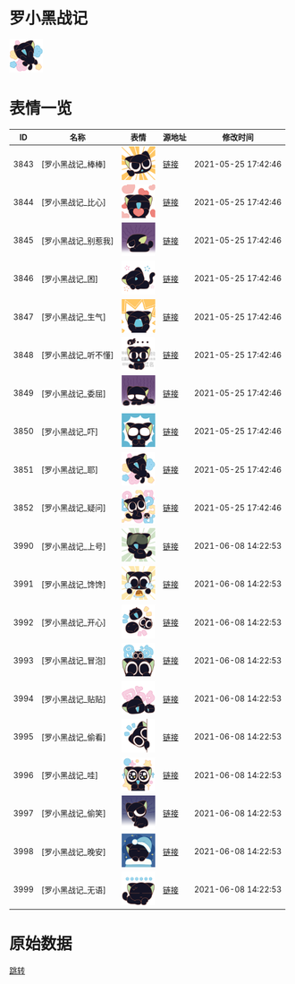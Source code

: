 # 罗小黑战记

<img src="./cover.png" height="60" alt="cover" />

# 表情一览

|ID|名称|表情|源地址|修改时间|
|----|----|----|----|----|
|3843|[罗小黑战记_棒棒]|<img src="./pic/003843_%5B罗小黑战记_棒棒%5D.png" height="60" alt="棒棒"/>|[链接](http://i0.hdslb.com/bfs/emote/4d1e479c1b04ef24ad1b5e2444606f7f6f2137d0.png)|2021-05-25 17:42:46|
|3844|[罗小黑战记_比心]|<img src="./pic/003844_%5B罗小黑战记_比心%5D.png" height="60" alt="比心"/>|[链接](http://i0.hdslb.com/bfs/emote/7eae7797b668bf2239f0112b79921a9ace3df905.png)|2021-05-25 17:42:46|
|3845|[罗小黑战记_别惹我]|<img src="./pic/003845_%5B罗小黑战记_别惹我%5D.png" height="60" alt="别惹我"/>|[链接](http://i0.hdslb.com/bfs/emote/b7ba9d13909425acfa4553de87c999bf8309d0f6.png)|2021-05-25 17:42:46|
|3846|[罗小黑战记_困]|<img src="./pic/003846_%5B罗小黑战记_困%5D.png" height="60" alt="困"/>|[链接](http://i0.hdslb.com/bfs/emote/02c20aeaefa737f0628613a2bd16e5c2ba23d509.png)|2021-05-25 17:42:46|
|3847|[罗小黑战记_生气]|<img src="./pic/003847_%5B罗小黑战记_生气%5D.png" height="60" alt="生气"/>|[链接](http://i0.hdslb.com/bfs/emote/52c327e6300704cd5fab5ba776b9e0617cd01c41.png)|2021-05-25 17:42:46|
|3848|[罗小黑战记_听不懂]|<img src="./pic/003848_%5B罗小黑战记_听不懂%5D.png" height="60" alt="听不懂"/>|[链接](http://i0.hdslb.com/bfs/emote/fe6cc213e4156025e124ab051929dfcbf8b05e12.png)|2021-05-25 17:42:46|
|3849|[罗小黑战记_委屈]|<img src="./pic/003849_%5B罗小黑战记_委屈%5D.png" height="60" alt="委屈"/>|[链接](http://i0.hdslb.com/bfs/emote/aacb5bf93239fc1cb184c5e1eb8be6796aef65f7.png)|2021-05-25 17:42:46|
|3850|[罗小黑战记_吓]|<img src="./pic/003850_%5B罗小黑战记_吓%5D.png" height="60" alt="吓"/>|[链接](http://i0.hdslb.com/bfs/emote/c99f574e7c54efdcbea53da096ad5f6295e3eada.png)|2021-05-25 17:42:46|
|3851|[罗小黑战记_耶]|<img src="./pic/003851_%5B罗小黑战记_耶%5D.png" height="60" alt="耶"/>|[链接](http://i0.hdslb.com/bfs/emote/703d6d693e7a6e6903664c3a9619938405d9785c.png)|2021-05-25 17:42:46|
|3852|[罗小黑战记_疑问]|<img src="./pic/003852_%5B罗小黑战记_疑问%5D.png" height="60" alt="疑问"/>|[链接](http://i0.hdslb.com/bfs/emote/b190eeaa4ff5b14e9bfc09cddf3a851b34b6f773.png)|2021-05-25 17:42:46|
|3990|[罗小黑战记_上号]|<img src="./pic/003990_%5B罗小黑战记_上号%5D.png" height="60" alt="上号"/>|[链接](http://i0.hdslb.com/bfs/emote/faae4d8fb94fe72ccc35215c55fe536715042d50.png)|2021-06-08 14:22:53|
|3991|[罗小黑战记_馋馋]|<img src="./pic/003991_%5B罗小黑战记_馋馋%5D.png" height="60" alt="馋馋"/>|[链接](http://i0.hdslb.com/bfs/emote/fe506bddf6c76d77040bf22f31dfb62791538d9d.png)|2021-06-08 14:22:53|
|3992|[罗小黑战记_开心]|<img src="./pic/003992_%5B罗小黑战记_开心%5D.png" height="60" alt="开心"/>|[链接](http://i0.hdslb.com/bfs/emote/32e7337e778846c4d18477f00ceaa0d6642e4b39.png)|2021-06-08 14:22:53|
|3993|[罗小黑战记_冒泡]|<img src="./pic/003993_%5B罗小黑战记_冒泡%5D.png" height="60" alt="冒泡"/>|[链接](http://i0.hdslb.com/bfs/emote/b6325c5d221c14c1a0c8b5fe5d6353d1afb820f0.png)|2021-06-08 14:22:53|
|3994|[罗小黑战记_贴贴]|<img src="./pic/003994_%5B罗小黑战记_贴贴%5D.png" height="60" alt="贴贴"/>|[链接](http://i0.hdslb.com/bfs/emote/98c128dc0ff51fd6d70f98ba435674ac998bd631.png)|2021-06-08 14:22:53|
|3995|[罗小黑战记_偷看]|<img src="./pic/003995_%5B罗小黑战记_偷看%5D.png" height="60" alt="偷看"/>|[链接](http://i0.hdslb.com/bfs/emote/fe41dd8667f00bcaec16b0fb3c97925799608980.png)|2021-06-08 14:22:53|
|3996|[罗小黑战记_哇]|<img src="./pic/003996_%5B罗小黑战记_哇%5D.png" height="60" alt="哇"/>|[链接](http://i0.hdslb.com/bfs/emote/8226cb94600b19f42f193f9fd99de6c73560df91.png)|2021-06-08 14:22:53|
|3997|[罗小黑战记_偷笑]|<img src="./pic/003997_%5B罗小黑战记_偷笑%5D.png" height="60" alt="偷笑"/>|[链接](http://i0.hdslb.com/bfs/emote/ad03c7a984f1669ca951aeb05cead5c08490b4d2.png)|2021-06-08 14:22:53|
|3998|[罗小黑战记_晚安]|<img src="./pic/003998_%5B罗小黑战记_晚安%5D.png" height="60" alt="晚安"/>|[链接](http://i0.hdslb.com/bfs/emote/7a698348cdedcec355708f67e25617a9563086db.png)|2021-06-08 14:22:53|
|3999|[罗小黑战记_无语]|<img src="./pic/003999_%5B罗小黑战记_无语%5D.png" height="60" alt="无语"/>|[链接](http://i0.hdslb.com/bfs/emote/56898ed750a8465d7d1efca596d97080c63b8f26.png)|2021-06-08 14:22:53|

# 原始数据

[跳转](./raw.json)

